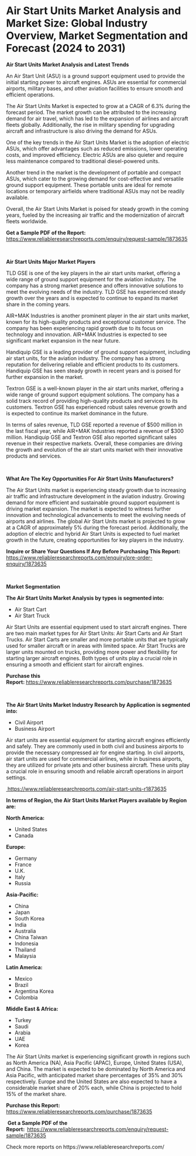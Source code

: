 <p><h1>Air Start Units Market Analysis and Market Size: Global Industry Overview, Market Segmentation and Forecast (2024 to 2031)</h1></p><p><strong>Air Start Units Market Analysis and Latest Trends</strong></p>
<p><p>An Air Start Unit (ASU) is a ground support equipment used to provide the initial starting power to aircraft engines. ASUs are essential for commercial airports, military bases, and other aviation facilities to ensure smooth and efficient operations.</p><p>The Air Start Units Market is expected to grow at a CAGR of 6.3% during the forecast period. The market growth can be attributed to the increasing demand for air travel, which has led to the expansion of airlines and aircraft fleets globally. Additionally, the rise in military spending for upgrading aircraft and infrastructure is also driving the demand for ASUs.</p><p>One of the key trends in the Air Start Units Market is the adoption of electric ASUs, which offer advantages such as reduced emissions, lower operating costs, and improved efficiency. Electric ASUs are also quieter and require less maintenance compared to traditional diesel-powered units.</p><p>Another trend in the market is the development of portable and compact ASUs, which cater to the growing demand for cost-effective and versatile ground support equipment. These portable units are ideal for remote locations or temporary airfields where traditional ASUs may not be readily available.</p><p>Overall, the Air Start Units Market is poised for steady growth in the coming years, fueled by the increasing air traffic and the modernization of aircraft fleets worldwide.</p></p>
<p><strong>Get a Sample PDF of the Report:&nbsp;</strong> <a href="https://www.reliableresearchreports.com/enquiry/request-sample/1873635">https://www.reliableresearchreports.com/enquiry/request-sample/1873635</a></p>
<p>&nbsp;</p>
<p><strong>Air Start Units Major Market Players</strong></p>
<p><p>TLD GSE is one of the key players in the air start units market, offering a wide range of ground support equipment for the aviation industry. The company has a strong market presence and offers innovative solutions to meet the evolving needs of the industry. TLD GSE has experienced steady growth over the years and is expected to continue to expand its market share in the coming years.</p><p>AIR+MAK Industries is another prominent player in the air start units market, known for its high-quality products and exceptional customer service. The company has been experiencing rapid growth due to its focus on technology and innovation. AIR+MAK Industries is expected to see significant market expansion in the near future.</p><p>Handiquip GSE is a leading provider of ground support equipment, including air start units, for the aviation industry. The company has a strong reputation for delivering reliable and efficient products to its customers. Handiquip GSE has seen steady growth in recent years and is poised for further expansion in the market.</p><p>Textron GSE is a well-known player in the air start units market, offering a wide range of ground support equipment solutions. The company has a solid track record of providing high-quality products and services to its customers. Textron GSE has experienced robust sales revenue growth and is expected to continue its market dominance in the future.</p><p>In terms of sales revenue, TLD GSE reported a revenue of $500 million in the last fiscal year, while AIR+MAK Industries reported a revenue of $300 million. Handiquip GSE and Textron GSE also reported significant sales revenue in their respective markets. Overall, these companies are driving the growth and evolution of the air start units market with their innovative products and services.</p></p>
<p>&nbsp;</p>
<p><strong>What Are The Key Opportunities For Air Start Units Manufacturers?</strong></p>
<p><p>The Air Start Units market is experiencing steady growth due to increasing air traffic and infrastructure development in the aviation industry. Growing demand for more efficient and sustainable ground support equipment is driving market expansion. The market is expected to witness further innovation and technological advancements to meet the evolving needs of airports and airlines. The global Air Start Units market is projected to grow at a CAGR of approximately 5% during the forecast period. Additionally, the adoption of electric and hybrid Air Start Units is expected to fuel market growth in the future, creating opportunities for key players in the industry.</p></p>
<p><strong>Inquire or Share Your Questions If Any Before Purchasing This Report:</strong> <a href="https://www.reliableresearchreports.com/enquiry/pre-order-enquiry/1873635">https://www.reliableresearchreports.com/enquiry/pre-order-enquiry/1873635</a></p>
<p>&nbsp;</p>
<p><strong>Market Segmentation</strong></p>
<p><strong>The Air Start Units Market Analysis by types is segmented into:</strong></p>
<p><ul><li>Air Start Cart</li><li>Air Start Truck</li></ul></p>
<p><p>Air Start Units are essential equipment used to start aircraft engines. There are two main market types for Air Start Units: Air Start Carts and Air Start Trucks. Air Start Carts are smaller and more portable units that are typically used for smaller aircraft or in areas with limited space. Air Start Trucks are larger units mounted on trucks, providing more power and flexibility for starting larger aircraft engines. Both types of units play a crucial role in ensuring a smooth and efficient start for aircraft engines.</p></p>
<p><strong>Purchase this Report:&nbsp;</strong><a href="https://www.reliableresearchreports.com/purchase/1873635">https://www.reliableresearchreports.com/purchase/1873635</a></p>
<p>&nbsp;</p>
<p><strong>The Air Start Units Market Industry Research by Application is segmented into:</strong></p>
<p><ul><li>Civil Airport</li><li>Business Airport</li></ul></p>
<p><p>Air start units are essential equipment for starting aircraft engines efficiently and safely. They are commonly used in both civil and business airports to provide the necessary compressed air for engine starting. In civil airports, air start units are used for commercial airlines, while in business airports, they are utilized for private jets and other business aircraft. These units play a crucial role in ensuring smooth and reliable aircraft operations in airport settings.</p></p>
<p><a href="https://www.reliableresearchreports.com/air-start-units-r1873635">&nbsp;https://www.reliableresearchreports.com/air-start-units-r1873635</a></p>
<p><strong>In terms of Region, the Air Start Units Market Players available by Region are:</strong></p>
<p>
    <p> <strong> North America: </strong>
        <ul>
            <li>United States</li>
            <li>Canada</li>
        </ul>
        </p> 
    <p> <strong> Europe: </strong>
        <ul>
            <li>Germany</li>
            <li>France</li>
            <li>U.K.</li>
            <li>Italy</li>
            <li>Russia</li>
        </ul>
        </p> 
    <p> <strong> Asia-Pacific: </strong>
        <ul>
            <li>China</li>
            <li>Japan</li>
            <li>South Korea</li>
            <li>India</li>
            <li>Australia</li>
            <li>China Taiwan</li>
            <li>Indonesia</li>
            <li>Thailand</li>
            <li>Malaysia</li>
        </ul>
        </p> 
    <p> <strong> Latin America: </strong>
        <ul>
            <li>Mexico</li>
            <li>Brazil</li>
            <li>Argentina Korea</li>
            <li>Colombia</li>
        </ul>
        </p> 
    <p> <strong> Middle East & Africa: </strong>
        <ul>
            <li>Turkey</li>
            <li>Saudi</li>
            <li>Arabia</li>
            <li>UAE</li>
            <li>Korea</li>
        </ul>
    </p>
    </p>
<p><p>The Air Start Units market is experiencing significant growth in regions such as North America (NA), Asia Pacific (APAC), Europe, United States (USA), and China. The market is expected to be dominated by North America and Asia Pacific, with anticipated market share percentages of 35% and 30% respectively. Europe and the United States are also expected to have a considerable market share of 20% each, while China is projected to hold 15% of the market share.</p></p>
<p><strong>Purchase this Report: </strong><a href="https://www.reliableresearchreports.com/purchase/1873635">https://www.reliableresearchreports.com/purchase/1873635</a></p>
<p>&nbsp;<strong>Get a Sample PDF of the Report:&nbsp;&nbsp;</strong><a href="https://www.reliableresearchreports.com/enquiry/request-sample/1873635">https://www.reliableresearchreports.com/enquiry/request-sample/1873635</a></p>
<p><strong></strong></p>
<p>Check more reports on https://www.reliableresearchreports.com/</p>